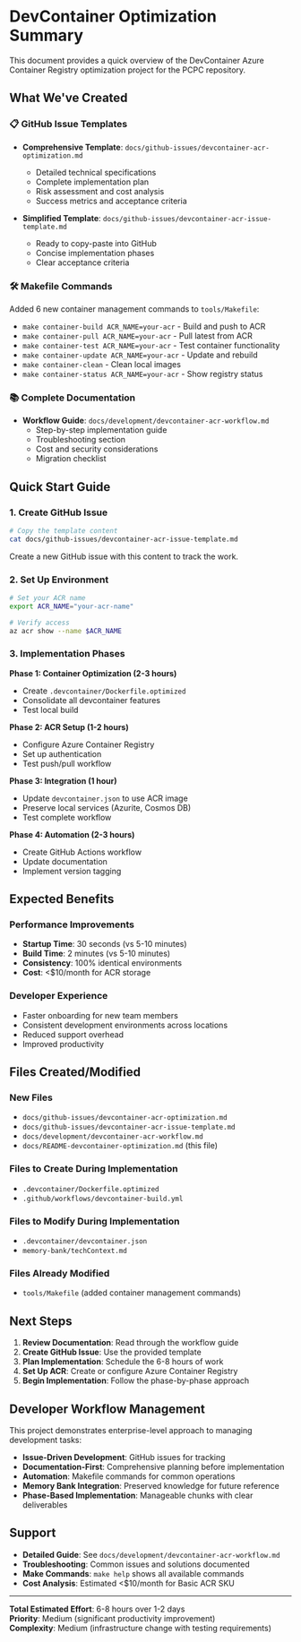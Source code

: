 # DevContainer Optimization Summary

This document provides a quick overview of the DevContainer Azure Container Registry optimization project for the PCPC repository.

## What We've Created

### 📋 GitHub Issue Templates

- **Comprehensive Template**: `docs/github-issues/devcontainer-acr-optimization.md`

  - Detailed technical specifications
  - Complete implementation plan
  - Risk assessment and cost analysis
  - Success metrics and acceptance criteria

- **Simplified Template**: `docs/github-issues/devcontainer-acr-issue-template.md`
  - Ready to copy-paste into GitHub
  - Concise implementation phases
  - Clear acceptance criteria

### 🛠️ Makefile Commands

Added 6 new container management commands to `tools/Makefile`:

- `make container-build ACR_NAME=your-acr` - Build and push to ACR
- `make container-pull ACR_NAME=your-acr` - Pull latest from ACR
- `make container-test ACR_NAME=your-acr` - Test container functionality
- `make container-update ACR_NAME=your-acr` - Update and rebuild
- `make container-clean` - Clean local images
- `make container-status ACR_NAME=your-acr` - Show registry status

### 📚 Complete Documentation

- **Workflow Guide**: `docs/development/devcontainer-acr-workflow.md`
  - Step-by-step implementation guide
  - Troubleshooting section
  - Cost and security considerations
  - Migration checklist

## Quick Start Guide

### 1. Create GitHub Issue

```bash
# Copy the template content
cat docs/github-issues/devcontainer-acr-issue-template.md
```

Create a new GitHub issue with this content to track the work.

### 2. Set Up Environment

```bash
# Set your ACR name
export ACR_NAME="your-acr-name"

# Verify access
az acr show --name $ACR_NAME
```

### 3. Implementation Phases

**Phase 1: Container Optimization (2-3 hours)**

- Create `.devcontainer/Dockerfile.optimized`
- Consolidate all devcontainer features
- Test local build

**Phase 2: ACR Setup (1-2 hours)**

- Configure Azure Container Registry
- Set up authentication
- Test push/pull workflow

**Phase 3: Integration (1 hour)**

- Update `devcontainer.json` to use ACR image
- Preserve local services (Azurite, Cosmos DB)
- Test complete workflow

**Phase 4: Automation (2-3 hours)**

- Create GitHub Actions workflow
- Update documentation
- Implement version tagging

## Expected Benefits

### Performance Improvements

- **Startup Time**: 30 seconds (vs 5-10 minutes)
- **Build Time**: 2 minutes (vs 5-10 minutes)
- **Consistency**: 100% identical environments
- **Cost**: <$10/month for ACR storage

### Developer Experience

- Faster onboarding for new team members
- Consistent development environments across locations
- Reduced support overhead
- Improved productivity

## Files Created/Modified

### New Files

- `docs/github-issues/devcontainer-acr-optimization.md`
- `docs/github-issues/devcontainer-acr-issue-template.md`
- `docs/development/devcontainer-acr-workflow.md`
- `docs/README-devcontainer-optimization.md` (this file)

### Files to Create During Implementation

- `.devcontainer/Dockerfile.optimized`
- `.github/workflows/devcontainer-build.yml`

### Files to Modify During Implementation

- `.devcontainer/devcontainer.json`
- `memory-bank/techContext.md`

### Files Already Modified

- `tools/Makefile` (added container management commands)

## Next Steps

1. **Review Documentation**: Read through the workflow guide
2. **Create GitHub Issue**: Use the provided template
3. **Plan Implementation**: Schedule the 6-8 hours of work
4. **Set Up ACR**: Create or configure Azure Container Registry
5. **Begin Implementation**: Follow the phase-by-phase approach

## Developer Workflow Management

This project demonstrates enterprise-level approach to managing development tasks:

- **Issue-Driven Development**: GitHub issues for tracking
- **Documentation-First**: Comprehensive planning before implementation
- **Automation**: Makefile commands for common operations
- **Memory Bank Integration**: Preserved knowledge for future reference
- **Phase-Based Implementation**: Manageable chunks with clear deliverables

## Support

- **Detailed Guide**: See `docs/development/devcontainer-acr-workflow.md`
- **Troubleshooting**: Common issues and solutions documented
- **Make Commands**: `make help` shows all available commands
- **Cost Analysis**: Estimated <$10/month for Basic ACR SKU

---

**Total Estimated Effort**: 6-8 hours over 1-2 days  
**Priority**: Medium (significant productivity improvement)  
**Complexity**: Medium (infrastructure change with testing requirements)
